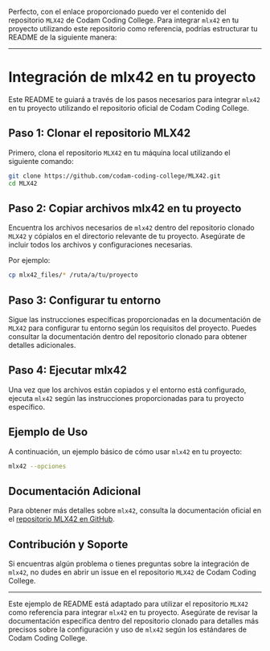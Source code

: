 Perfecto, con el enlace proporcionado puedo ver el contenido del repositorio `MLX42` de Codam Coding College. Para integrar `mlx42` en tu proyecto utilizando este repositorio como referencia, podrías estructurar tu README de la siguiente manera:

---

# Integración de mlx42 en tu proyecto

Este README te guiará a través de los pasos necesarios para integrar `mlx42` en tu proyecto utilizando el repositorio oficial de Codam Coding College.

## Paso 1: Clonar el repositorio MLX42

Primero, clona el repositorio `MLX42` en tu máquina local utilizando el siguiente comando:

```bash
git clone https://github.com/codam-coding-college/MLX42.git
cd MLX42
```

## Paso 2: Copiar archivos mlx42 en tu proyecto

Encuentra los archivos necesarios de `mlx42` dentro del repositorio clonado `MLX42` y cópialos en el directorio relevante de tu proyecto. Asegúrate de incluir todos los archivos y configuraciones necesarias.

Por ejemplo:

```bash
cp mlx42_files/* /ruta/a/tu/proyecto
```

## Paso 3: Configurar tu entorno

Sigue las instrucciones específicas proporcionadas en la documentación de `MLX42` para configurar tu entorno según los requisitos del proyecto. Puedes consultar la documentación dentro del repositorio clonado para obtener detalles adicionales.

## Paso 4: Ejecutar mlx42

Una vez que los archivos están copiados y el entorno está configurado, ejecuta `mlx42` según las instrucciones proporcionadas para tu proyecto específico.

## Ejemplo de Uso

A continuación, un ejemplo básico de cómo usar `mlx42` en tu proyecto:

```bash
mlx42 --opciones
```

## Documentación Adicional

Para obtener más detalles sobre `mlx42`, consulta la documentación oficial en el [repositorio MLX42 en GitHub](https://github.com/codam-coding-college/MLX42).

## Contribución y Soporte

Si encuentras algún problema o tienes preguntas sobre la integración de `mlx42`, no dudes en abrir un issue en el repositorio `MLX42` de Codam Coding College.

---

Este ejemplo de README está adaptado para utilizar el repositorio `MLX42` como referencia para integrar `mlx42` en tu proyecto. Asegúrate de revisar la documentación específica dentro del repositorio clonado para detalles más precisos sobre la configuración y uso de `mlx42` según los estándares de Codam Coding College.
